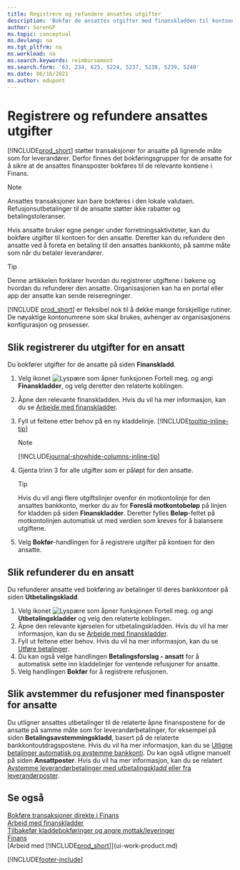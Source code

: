 ```yaml
---
title: Registrere og refundere ansattes utgifter
description: 'Bokfør de ansattes utgifter med finanskladden til kontoen for den ansatte, og bokfør deretter en betaling til den ansattes bankkonto for å refundere for den firmarelaterte utgiften.'
author: SorenGP
ms.topic: conceptual
ms.devlang: na
ms.tgt_pltfrm: na
ms.workload: na
ms.search.keywords: reimbursement
ms.search.form: '63, 234, 625, 5224, 5237, 5238, 5239, 5240'
ms.date: 06/16/2021
ms.author: edupont
---
```

# Registrere og refundere ansattes utgifter

[!INCLUDE[prod_short](includes/prod_short.md)] støtter transaksjoner for ansatte på lignende måte som for leverandører. Derfor finnes det bokføringsgrupper for de ansatte for å sikre at de ansattes finansposter bokføres til de relevante kontiene i Finans.

> [!NOTE]  
> Ansattes transaksjoner kan bare bokføres i den lokale valutaen. Refusjonsutbetalinger til de ansatte støtter ikke rabatter og betalingstoleranser.

Hvis ansatte bruker egne penger under forretningsaktiviteter, kan du bokføre utgifter til kontoen for den ansatte. Deretter kan du refundere den ansatte ved å foreta en betaling til den ansattes bankkonto, på samme måte som når du betaler leverandører.  

> [!TIP]
> Denne artikkelen forklarer hvordan du registrerer utgiftene i bøkene og hvordan du refunderer den ansatte. Organisasjonen kan ha en portal eller app der ansatte kan sende reiseregninger.

[!INCLUDE [prod_short](includes/prod_short.md)] er fleksibel nok til å dekke mange forskjellige rutiner. De nøyaktige kontonumrene som skal brukes, avhenger av organisasjonens konfigurasjon og prosesser.  

## Slik registrerer du utgifter for en ansatt

Du bokfører utgifter for de ansatte på siden **Finanskladd**.

1. Velg ikonet ![Lyspære som åpner funksjonen Fortell meg.](media/ui-search/search_small.png "Fortell hva du vil gjøre") og angi **Finanskladder**, og velg deretter den relaterte koblingen.  
2. Åpne den relevante finanskladden. Hvis du vil ha mer informasjon, kan du se [Arbeide med finanskladder](ui-work-general-journals.md).
3. Fyll ut feltene etter behov på en ny kladdelinje. [!INCLUDE[tooltip-inline-tip](includes/tooltip-inline-tip_md.md)]  

    > [!NOTE]
    > [!INCLUDE[journal-showhide-columns-inline-tip](includes/journal-showhide-columns-inline-tip.md)]
4. Gjenta trinn 3 for alle utgifter som er påløpt for den ansatte.

    > [!TIP]  
    > Hvis du vil angi flere utgiftslinjer ovenfor én motkontolinje for den ansattes bankkonto, merker du av for **Foreslå motkontobeløp** på linjen for kladden på siden **Finanskladder**. Deretter fylles **Beløp**-feltet på motkontolinjen automatisk ut med verdien som kreves for å balansere utgiftene.
5. Velg **Bokfør**-handlingen for å registrere utgifter på kontoen for den ansatte.

## Slik refunderer du en ansatt

Du refunderer ansatte ved bokføring av betalinger til deres bankkontoer på siden **Utbetalingskladd**.  

1. Velg ikonet ![Lyspære som åpner funksjonen Fortell meg.](media/ui-search/search_small.png "Fortell hva du vil gjøre") og angi **Utbetalingskladder** og velg den relaterte koblingen.
2. Åpne den relevante kjørselen for utbetalingskladden. Hvis du vil ha mer informasjon, kan du se [Arbeide med finanskladder](ui-work-general-journals.md).
3. Fyll ut feltene etter behov. Hvis du vil ha mer informasjon, kan du se [Utføre betalinger](payables-make-payments.md).
4. Du kan også velge handlingen **Betalingsforslag - ansatt** for å automatisk sette inn kladdelinjer for ventende refusjoner for ansatte.
5. Velg handlingen **Bokfør** for å registrere refusjonen.  

## Slik avstemmer du refusjoner med finansposter for ansatte

Du utligner ansattes utbetalinger til de relaterte åpne finanspostene for de ansatte på samme måte som for leverandørbetalinger, for eksempel på siden **Betalingsavstemmingskladd**, basert på de relaterte bankkontoutdragspostene. Hvis du vil ha mer informasjon, kan du se [Utligne betalinger automatisk og avstemme bankkonti](receivables-apply-payments-auto-reconcile-bank-accounts.md). Du kan også utligne manuelt på siden **Ansattposter**. Hvis du vil ha mer informasjon, kan du se relatert [Avstemme leverandørbetalinger med utbetalingskladd eller fra leverandørposter](payables-how-apply-purchase-transactions-manually.md).  

## Se også

[Bokføre transaksjoner direkte i Finans](finance-how-post-transactions-directly.md)  
[Arbeid med finanskladder](ui-work-general-journals.md)  
[Tilbakefør kladdebokføringer og angre mottak/leveringer](finance-how-reverse-journal-posting.md)  
[Finans](finance.md)  
[Arbeid med [!INCLUDE[prod_short](includes/prod_short.md)]](ui-work-product.md)  


[!INCLUDE[footer-include](includes/footer-banner.md)]
